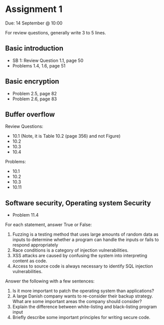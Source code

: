# Assignment 1
Due: 14 September @ 10:00

For review questions, generally write 3 to 5 lines.

## Basic introduction

  * SB 1: Review Question 1.1, page 50
  * Problems 1.4, 1.6, page 51

## Basic encryption

  * Problem 2.5, page 82
  * Problem 2.6, page 83

## Buffer overflow

Review Questions:
 * 10.1 (Note, it is Table 10.2 (page 356) and not Figure)
 * 10.2
 * 10.3
 * 10.4

Problems:
 * 10.1
 * 10.2
 * 10.3
 * 10.11

## Software security, Operating system Security

 * Problem 11.4

For each statement, answer True or False:

1. Fuzzing is a testing method that uses large amounts of random data as inputs to determine whether a program can handle the inputs or fails to respond appropriately
2. Race conditions is a category of injection vulnerabilities.
3. XSS attacks are caused by confusing the system into interpreting content as code.
4. Access to source code is always necessary to identify SQL injection vulnerabilities.

Answer the following with a few sentences:

1. Is it more important to patch the operating system than applications?
2. A large Danish company wants to re-consider their backup strategy. What are some important areas the company should consider?
3. Explain the difference between white-listing and black-listing program input
4. Briefly describe some important principles for writing secure code.

